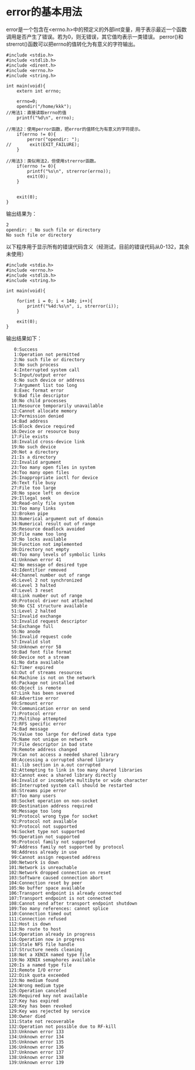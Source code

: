 # error的基本用法

error是一个包含在<errno.h>中的预定义的外部int变量，用于表示最近一个函数调用是否产生了错误。若为0，则无错误，其它值均表示一类错误。
perror()和strerrot()函数可以把errno的值转化为有意义的字符输出。

    #include <stdio.h>
    #include <stdlib.h>
    #include <dirent.h>
    #include <errno.h>
    #include <string.h>

    int main(void){
        extern int errno;

        errno=0;
        opendir("/home/kkk");
    //用法1：直接读取errno的值
        printf("%d\n", errno);

    //用法2：使用perror函数，把error的值转化为有意义的字符提示。
        if(errno != 0){
            perror("opendir: ");
    //       exit(EXIT_FAILURE);
        }

    //用法3：类似用法2，但使用strerror函数。
        if(errno != 0){
            printf("%s\n", strerror(errno));
            exit(0);
        }


        exit(0);
    }

输出结果为：
```
2
opendir: : No such file or directory
No such file or directory
```

以下程序用于显示所有的错误代码含义（经测试，目前的错误代码从0-132，其余未使用）

    #include <stdio.h>
    #include <errno.h>
    #include <stdlib.h>
    #include <string.h>

    int main(void){

        for(int i = 0; i < 140; i++){
            printf("%4d:%s\n", i, strerror(i));
        }

        exit(0);
    }

输出结果如下：

```
   0:Success
   1:Operation not permitted
   2:No such file or directory
   3:No such process
   4:Interrupted system call
   5:Input/output error
   6:No such device or address
   7:Argument list too long
   8:Exec format error
   9:Bad file descriptor
  10:No child processes
  11:Resource temporarily unavailable
  12:Cannot allocate memory
  13:Permission denied
  14:Bad address
  15:Block device required
  16:Device or resource busy
  17:File exists
  18:Invalid cross-device link
  19:No such device
  20:Not a directory
  21:Is a directory
  22:Invalid argument
  23:Too many open files in system
  24:Too many open files
  25:Inappropriate ioctl for device
  26:Text file busy
  27:File too large
  28:No space left on device
  29:Illegal seek
  30:Read-only file system
  31:Too many links
  32:Broken pipe
  33:Numerical argument out of domain
  34:Numerical result out of range
  35:Resource deadlock avoided
  36:File name too long
  37:No locks available
  38:Function not implemented
  39:Directory not empty
  40:Too many levels of symbolic links
  41:Unknown error 41
  42:No message of desired type
  43:Identifier removed
  44:Channel number out of range
  45:Level 2 not synchronized
  46:Level 3 halted
  47:Level 3 reset
  48:Link number out of range
  49:Protocol driver not attached
  50:No CSI structure available
  51:Level 2 halted
  52:Invalid exchange
  53:Invalid request descriptor
  54:Exchange full
  55:No anode
  56:Invalid request code
  57:Invalid slot
  58:Unknown error 58
  59:Bad font file format
  60:Device not a stream
  61:No data available
  62:Timer expired
  63:Out of streams resources
  64:Machine is not on the network
  65:Package not installed
  66:Object is remote
  67:Link has been severed
  68:Advertise error
  69:Srmount error
  70:Communication error on send
  71:Protocol error
  72:Multihop attempted
  73:RFS specific error
  74:Bad message
  75:Value too large for defined data type
  76:Name not unique on network
  77:File descriptor in bad state
  78:Remote address changed
  79:Can not access a needed shared library
  80:Accessing a corrupted shared library
  81:.lib section in a.out corrupted
  82:Attempting to link in too many shared libraries
  83:Cannot exec a shared library directly
  84:Invalid or incomplete multibyte or wide character
  85:Interrupted system call should be restarted
  86:Streams pipe error
  87:Too many users
  88:Socket operation on non-socket
  89:Destination address required
  90:Message too long
  91:Protocol wrong type for socket
  92:Protocol not available
  93:Protocol not supported
  94:Socket type not supported
  95:Operation not supported
  96:Protocol family not supported
  97:Address family not supported by protocol
  98:Address already in use
  99:Cannot assign requested address
 100:Network is down
 101:Network is unreachable
 102:Network dropped connection on reset
 103:Software caused connection abort
 104:Connection reset by peer
 105:No buffer space available
 106:Transport endpoint is already connected
 107:Transport endpoint is not connected
 108:Cannot send after transport endpoint shutdown
 109:Too many references: cannot splice
 110:Connection timed out
 111:Connection refused
 112:Host is down
 113:No route to host
 114:Operation already in progress
 115:Operation now in progress
 116:Stale NFS file handle
 117:Structure needs cleaning
 118:Not a XENIX named type file
 119:No XENIX semaphores available
 120:Is a named type file
 121:Remote I/O error
 122:Disk quota exceeded
 123:No medium found
 124:Wrong medium type
 125:Operation canceled
 126:Required key not available
 127:Key has expired
 128:Key has been revoked
 129:Key was rejected by service
 130:Owner died
 131:State not recoverable
 132:Operation not possible due to RF-kill
 133:Unknown error 133
 134:Unknown error 134
 135:Unknown error 135
 136:Unknown error 136
 137:Unknown error 137
 138:Unknown error 138
 139:Unknown error 139
```
